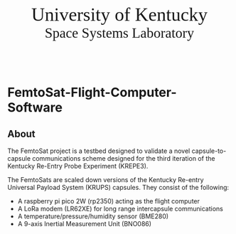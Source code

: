 <p style="font-family:Usual; font-size:3em;text-align:center"> University of Kentucky<br><span style="font-family:Stark; font-size:.75em;text-align:center">Space Systems Laboratory</span></p>  

<br>

# FemtoSat-Flight-Computer-Software

## About
The FemtoSat project is a testbed designed to validate a novel capsule-to-capsule communications scheme designed for the third iteration of the Kentucky Re-Entry Probe Experiment (KREPE3).

The FemtoSats are scaled down versions of the Kentucky Re-entry Universal Payload System (KRUPS) capsules.  They consist of the following:
* A raspberry pi pico 2W (rp2350) acting as the flight computer
* A LoRa modem (LR62XE) for long range intercapsule communications
* A temperature/pressure/humidity sensor (BME280)
* A 9-axis Inertial Measurement Unit (BNO086)